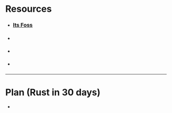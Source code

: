 
# Resources
- ### [Its Foss](https://itsfoss.com/rust-tutorials/) 
- ### 
- ### 
- ### 



---

# Plan (Rust in 30 days)
- 